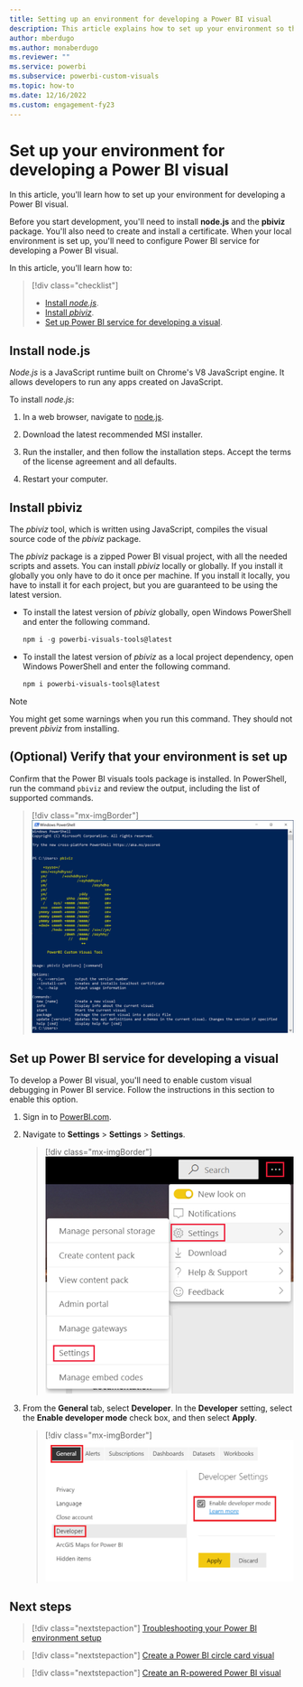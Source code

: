 ```yaml
---
title: Setting up an environment for developing a Power BI visual
description: This article explains how to set up your environment so that you can develop a Power BI visual.
author: mberdugo
ms.author: monaberdugo
ms.reviewer: ""
ms.service: powerbi
ms.subservice: powerbi-custom-visuals
ms.topic: how-to
ms.date: 12/16/2022
ms.custom: engagement-fy23
---
```


# Set up your environment for developing a Power BI visual

In this article, you'll learn how to set up your environment for developing a Power BI visual.

Before you start development, you'll need to install **node.js** and the **pbiviz** package. You'll also need to create and install a certificate. When your local environment is set up, you'll need to configure Power BI service for developing a Power BI visual.

In this article, you'll learn how to:
> [!div class="checklist"]
>
> * [Install *node.js*](#install-nodejs).
> * [Install *pbiviz*](#install-pbiviz).
> * [Set up Power BI service for developing a visual](#set-up-power-bi-service-for-developing-a-visual).

## Install node.js

*Node.js* is a JavaScript runtime built on Chrome's V8 JavaScript engine. It allows developers to run any apps created on JavaScript.

To install *node.js*:

1. In a web browser, navigate to [node.js](https://nodejs.org).

2. Download the latest recommended MSI installer.

3. Run the installer, and then follow the installation steps. Accept the terms of the license agreement and all defaults.

4. Restart your computer.

## Install pbiviz

The *pbiviz* tool, which is written using JavaScript, compiles the visual source code of the *pbiviz* package.

The *pbiviz* package is a zipped Power BI visual project, with all the needed scripts and assets. You can install *pbiviz* locally or globally. If you install it globally you only have to do it once per machine. If you install it locally, you have to install it for each project, but you are guaranteed to be using the latest version.

* To install the latest version of *pbiviz* globally, open Windows PowerShell and enter the following command.

  ```powershell
  npm i -g powerbi-visuals-tools@latest
  ```

* To install the latest version of *pbiviz* as a local project dependency, open Windows PowerShell and enter the following command.

  ```powershell
  npm i powerbi-visuals-tools@latest
  ```

>[!NOTE]
>You might get some warnings when you run this command. They should not prevent *pbiviz* from installing.

## (Optional) Verify that your environment is set up

Confirm that the Power BI visuals tools package is installed. In PowerShell, run the command `pbiviz` and review the output, including the list of supported commands.

>[!div class="mx-imgBorder"]
>![Screenshot of the output of executing the command p b i v i z in PowerShell.](media/environment-setup/pbiviz-verify.png)

## Set up Power BI service for developing a visual

To develop a Power BI visual, you'll need to enable custom visual debugging in Power BI service. Follow the instructions in this section to enable this option.

1. Sign in to [PowerBI.com](https://powerbi.microsoft.com/).

2. Navigate to **Settings** > **Settings** > **Settings**.

    >[!div class="mx-imgBorder"]
    >![Screenshot of the settings, settings, settings, menu option in Power B I service.](media/environment-setup/powerbi-settings.png)

3. From the **General** tab, select **Developer**. In the **Developer** setting, select the **Enable  developer mode** check box, and then select **Apply**.

    >[!div class="mx-imgBorder"]
    >![Screenshot of the enable developer mode, in the Power BI settings, general tab.](media/environment-setup/developer-settings.png)

## Next steps

> [!div class="nextstepaction"]
> [Troubleshooting your Power BI environment setup](power-bi-custom-visuals-troubleshoot.md)

> [!div class="nextstepaction"]
> [Create a Power BI circle card visual](develop-circle-card.md)

> [!div class="nextstepaction"]
> [Create an R-powered Power BI visual](create-r-based-power-bi-desktop.md)
